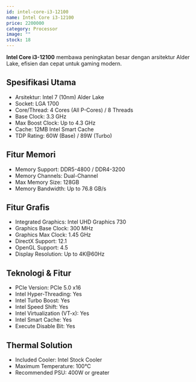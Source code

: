 ```yaml
---
id: intel-core-i3-12100
name: Intel Core i3-12100
price: 2200000
category: Processor
image: ""
stock: 18
---
```


**Intel Core i3-12100** membawa peningkatan besar dengan arsitektur Alder Lake, efisien dan cepat untuk gaming modern.

## Spesifikasi Utama

- Arsitektur: Intel 7 (10nm) Alder Lake
- Socket: LGA 1700
- Core/Thread: 4 Cores (All P-Cores) / 8 Threads
- Base Clock: 3.3 GHz
- Max Boost Clock: Up to 4.3 GHz
- Cache: 12MB Intel Smart Cache
- TDP Rating: 60W (Base) / 89W (Turbo)

## Fitur Memori

- Memory Support: DDR5-4800 / DDR4-3200
- Memory Channels: Dual-Channel
- Max Memory Size: 128GB
- Memory Bandwidth: Up to 76.8 GB/s

## Fitur Grafis

- Integrated Graphics: Intel UHD Graphics 730
- Graphics Base Clock: 300 MHz
- Graphics Max Clock: 1.45 GHz
- DirectX Support: 12.1
- OpenGL Support: 4.5
- Display Resolution: Up to 4K@60Hz

## Teknologi & Fitur

- PCIe Version: PCIe 5.0 x16
- Intel Hyper-Threading: Yes
- Intel Turbo Boost: Yes
- Intel Speed Shift: Yes
- Intel Virtualization (VT-x): Yes
- Intel Smart Cache: Yes
- Execute Disable Bit: Yes

## Thermal Solution

- Included Cooler: Intel Stock Cooler
- Maximum Temperature: 100°C
- Recommended PSU: 400W or greater
